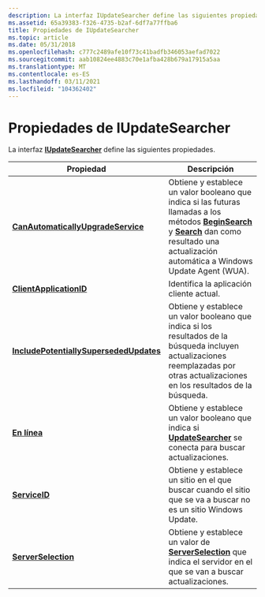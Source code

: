 ```yaml
---
description: La interfaz IUpdateSearcher define las siguientes propiedades.
ms.assetid: 65a39383-f326-4735-b2af-6df7a77ffba6
title: Propiedades de IUpdateSearcher
ms.topic: article
ms.date: 05/31/2018
ms.openlocfilehash: c777c2489afe10f73c41badfb346053aefad7022
ms.sourcegitcommit: aab10824ee4883c70e1afba428b679a17915a5aa
ms.translationtype: MT
ms.contentlocale: es-ES
ms.lasthandoff: 03/11/2021
ms.locfileid: "104362402"
---
```

# <a name="iupdatesearcher-properties"></a>Propiedades de IUpdateSearcher

La interfaz [**IUpdateSearcher**](/windows/desktop/api/Wuapi/nn-wuapi-iupdatesearcher) define las siguientes propiedades.



| Propiedad                                                                                           | Descripción                                                                                                                                                                                                                                  |
|----------------------------------------------------------------------------------------------------|----------------------------------------------------------------------------------------------------------------------------------------------------------------------------------------------------------------------------------------------|
| [**CanAutomaticallyUpgradeService**](/windows/desktop/api/Wuapi/nf-wuapi-iupdatesearcher-get_canautomaticallyupgradeservice)            | Obtiene y establece un valor booleano que indica si las futuras llamadas a los métodos [**BeginSearch**](/windows/desktop/api/Wuapi/nf-wuapi-iupdatesearcher-beginsearch) y [**Search**](/windows/desktop/api/Wuapi/nf-wuapi-iupdatesearcher-search) dan como resultado una actualización automática a Windows Update Agent (WUA). |
| [**ClientApplicationID**](/windows/desktop/api/Wuapi/nf-wuapi-iupdatesearcher-get_clientapplicationid)                                  | Identifica la aplicación cliente actual.                                                                                                                                                                                                   |
| [**IncludePotentiallySupersededUpdates**](/windows/desktop/api/Wuapi/nf-wuapi-iupdatesearcher-get_includepotentiallysupersededupdates) | Obtiene y establece un valor booleano que indica si los resultados de la búsqueda incluyen actualizaciones reemplazadas por otras actualizaciones en los resultados de la búsqueda.                                                                                          |
| [**En línea**](/windows/desktop/api/Wuapi/nf-wuapi-iupdatesearcher-get_online)                                                            | Obtiene y establece un valor booleano que indica si [**UpdateSearcher**](/windows/desktop/api/Wuapi/nn-wuapi-iupdatesearcher) se conecta para buscar actualizaciones.                                                                                                        |
| [**ServiceID**](/windows/desktop/api/Wuapi/nf-wuapi-iupdatesearcher-get_serviceid)                                                      | Obtiene y establece un sitio en el que buscar cuando el sitio que se va a buscar no es un sitio Windows Update.                                                                                                                                                         |
| [**ServerSelection**](/windows/desktop/api/Wuapi/nf-wuapi-iupdatesearcher-get_serverselection)                                          | Obtiene y establece un valor de [**ServerSelection**](/openspecs/windows_protocols/ms-uamg/07e2bfa4-6795-4189-b007-cc50b476181a) que indica el servidor en el que se van a buscar actualizaciones.                                                                                                                            |




 

 

 



